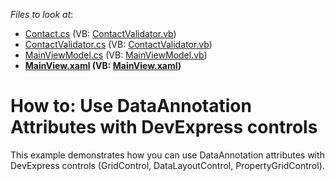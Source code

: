 <!-- default file list -->
*Files to look at*:

* [Contact.cs](./CS/Data/Contact.cs) (VB: [ContactValidator.vb](./VB/Data/ContactValidator.vb))
* [ContactValidator.cs](./CS/Data/ContactValidator.cs) (VB: [ContactValidator.vb](./VB/Data/ContactValidator.vb))
* [MainViewModel.cs](./CS/ViewModels/MainViewModel.cs) (VB: [MainViewModel.vb](./VB/ViewModels/MainViewModel.vb))
* **[MainView.xaml](./CS/Views/MainView.xaml) (VB: [MainView.xaml](./VB/Views/MainView.xaml))**
<!-- default file list end -->
# How to: Use DataAnnotation Attributes with DevExpress controls


<p>This example demonstrates how you can use DataAnnotation attributes with DevExpress controls (GridControl, DataLayoutControl, PropertyGridControl).</p>

<br/>


